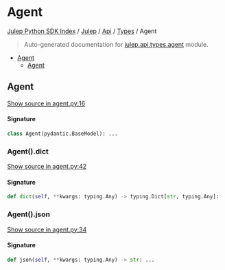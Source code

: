 # Agent

[Julep Python SDK Index](../../../README.md#julep-python-sdk-index) / [Julep](../../index.md#julep) / [Api](../index.md#api) / [Types](./index.md#types) / Agent

> Auto-generated documentation for [julep.api.types.agent](../../../../../../../julep/api/types/agent.py) module.

- [Agent](#agent)
  - [Agent](#agent-1)

## Agent

[Show source in agent.py:16](../../../../../../../julep/api/types/agent.py#L16)

#### Signature

```python
class Agent(pydantic.BaseModel): ...
```

### Agent().dict

[Show source in agent.py:42](../../../../../../../julep/api/types/agent.py#L42)

#### Signature

```python
def dict(self, **kwargs: typing.Any) -> typing.Dict[str, typing.Any]: ...
```

### Agent().json

[Show source in agent.py:34](../../../../../../../julep/api/types/agent.py#L34)

#### Signature

```python
def json(self, **kwargs: typing.Any) -> str: ...
```